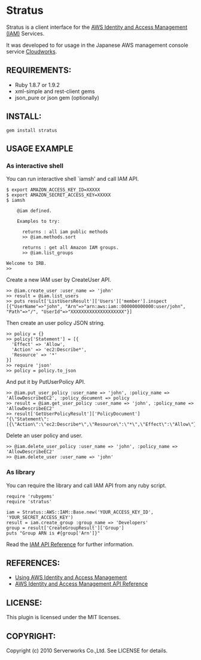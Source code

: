 Stratus
====

Stratus is a client interface for the [AWS Identity and Access Management (IAM)](http://aws.amazon.com/documentation/iam/) Services.

It was developed to for usage in the Japanese AWS management console service [Cloudworks](http://www.cloudworks.jp/).

REQUIREMENTS:
----

* Ruby 1.8.7 or 1.9.2
* xml-simple and rest-client gems
* json_pure or json gem (optionally)

INSTALL:
----

    gem install stratus

USAGE EXAMPLE
----

### As interactive shell

You can run interactive shell `iamsh' and call IAM API.

    $ export AMAZON_ACCESS_KEY_ID=XXXXX
    $ export AMAZON_SECRET_ACCESS_KEY=XXXXX
    $ iamsh
    
        @iam defined.
    
        Examples to try:
    
          returns : all iam public methods
          >> @iam.methods.sort
    
          returns : get all Amazon IAM groups.
          >> @iam.list_groups
    
    Welcome to IRB.
    >>

Create a new IAM user by CreateUser API.

    >> @iam.create_user :user_name => 'john'
    >> result = @iam.list_users
    >> puts result['ListUsersResult']['Users']['member'].inspect
    [{"UserName"=>"john", "Arn"=>"arn:aws:iam::000000000000:user/john", "Path"=>"/", "UserId"=>"XXXXXXXXXXXXXXXXXXXX"}]

Then create an user policy JSON string.

    >> policy = {}
    >> policy['Statement'] = [{
      'Effect' => 'Allow',
      'Action' => 'ec2:Describe*',
      'Resource' => '*'
    }]
    >> require 'json'
    >> policy = policy.to_json

And put it by PutUserPolicy API.

    >> @iam.put_user_policy :user_name => 'john', :policy_name => 'AllowDescribeEC2', :policy_document => policy
    >> result = @iam.get_user_policy :user_name => 'john', :policy_name => 'AllowDescribeEC2'
    >> result['GetUserPolicyResult']['PolicyDocument']
    "{\"Statement\":[{\"Action\":\"ec2:Describe*\",\"Resource\":\"*\",\"Effect\":\"Allow\"}]}"

Delete an user policy and user.

    >> @iam.delete_user_policy :user_name => 'john', :policy_name => 'AllowDescribeEC2'
    >> @iam.delete_user :user_name => 'john'

### As library

You can require the library and call IAM API from any ruby script.

    require 'rubygems'
    require 'stratus'
    
    iam = Stratus::AWS::IAM::Base.new('YOUR_ACCESS_KEY_ID', 'YOUR_SECRET_ACCESS_KEY')
    result = iam.create_group :group_name => 'Developers'
    group = result['CreateGroupResult']['Group']
    puts "Group ARN is #{group['Arn']}"

Read the [IAM API Reference](http://docs.amazonwebservices.com/IAM/latest/APIReference/) for further information.

REFERENCES:
----

* [Using AWS Identity and Access Management](http://docs.amazonwebservices.com/IAM/latest/UserGuide/)
* [AWS Identity and Access Management API Reference](http://docs.amazonwebservices.com/IAM/latest/APIReference/)

LICENSE:
----

This plugin is licensed under the MIT licenses.

COPYRIGHT:
----

Copyright (c) 2010 Serverworks Co.,Ltd. See LICENSE for details.
